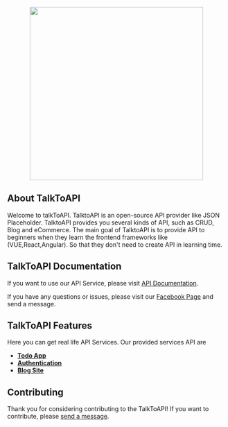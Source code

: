 <p align="center"><a href="https://talktoapi.abdulmajid.me/" target="_blank"><img src="https://talktoapi.abdulmajid.me/assets/static-uploads/talk-to-api.png" width="400"></a></p>

## About TalkToAPI

Welcome to talkToAPI. TalktoAPI is an open-source API provider like JSON Placeholder. TalktoAPI provides you several kinds of API, such as CRUD, Blog and eCommerce. The main goal of TalktoAPI is to provide API to beginners when they learn the frontend frameworks like (VUE,React,Angular). So that they don't need to create API in learning time.

## TalkToAPI Documentation

If you want to use our API Service, please visit [API Documentation](https://talktoapi.abdulmajid.me/).

If you have any questions or issues, please visit our [Facebook Page](https://facebook.com/talktoapi) and send a message.

## TalkToAPI Features

Here you can get real life API Services. Our provided services API are

- **[Todo App](https://talktoapi.abdulmajid.me/todos)**
- **[Authentication](https://talktoapi.abdulmajid.me/authentication)**
- **[Blog Site](https://talktoapi.abdulmajid.me/blog)**

## Contributing

Thank you for considering contributing to the TalkToAPI! If you want to contribute, please [send a message](https://facebook.com/talktoapi).
